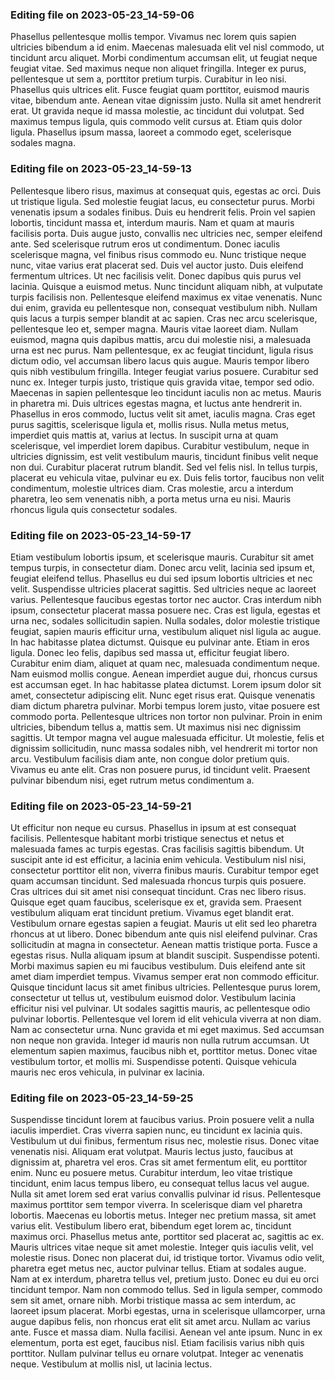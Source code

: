 

### Editing file on 2023-05-23_14-59-06

Phasellus pellentesque mollis tempor. Vivamus nec lorem quis sapien ultricies bibendum a id enim. Maecenas malesuada elit vel nisl commodo, ut tincidunt arcu aliquet. Morbi condimentum accumsan elit, ut feugiat neque feugiat vitae. Sed maximus neque non aliquet fringilla. Integer ex purus, pellentesque ut sem a, porttitor pretium turpis. Curabitur in leo nisi. Phasellus quis ultrices elit. Fusce feugiat quam porttitor, euismod mauris vitae, bibendum ante. Aenean vitae dignissim justo. Nulla sit amet hendrerit erat. Ut gravida neque id massa molestie, ac tincidunt dui volutpat. Sed maximus tempus ligula, quis commodo velit cursus at. Etiam quis dolor ligula. Phasellus ipsum massa, laoreet a commodo eget, scelerisque sodales magna.




### Editing file on 2023-05-23_14-59-13

Pellentesque libero risus, maximus at consequat quis, egestas ac orci. Duis ut tristique ligula. Sed molestie feugiat lacus, eu consectetur purus. Morbi venenatis ipsum a sodales finibus. Duis eu hendrerit felis. Proin vel sapien lobortis, tincidunt massa et, interdum mauris. Nam et quam at mauris facilisis porta. Duis augue justo, convallis nec ultricies nec, semper eleifend ante. Sed scelerisque rutrum eros ut condimentum. Donec iaculis scelerisque magna, vel finibus risus commodo eu. Nunc tristique neque nunc, vitae varius erat placerat sed. Duis vel auctor justo. Duis eleifend fermentum ultrices.
Ut nec facilisis velit. Donec dapibus quis purus vel lacinia. Quisque a euismod metus. Nunc tincidunt aliquam nibh, at vulputate turpis facilisis non. Pellentesque eleifend maximus ex vitae venenatis. Nunc dui enim, gravida eu pellentesque non, consequat vestibulum nibh. Nullam quis lacus a turpis semper blandit at ac sapien. Cras nec arcu scelerisque, pellentesque leo et, semper magna. Mauris vitae laoreet diam. Nullam euismod, magna quis dapibus mattis, arcu dui molestie nisi, a malesuada urna est nec purus. Nam pellentesque, ex ac feugiat tincidunt, ligula risus dictum odio, vel accumsan libero lacus quis augue. Mauris tempor libero quis nibh vestibulum fringilla. Integer feugiat varius posuere.
Curabitur sed nunc ex. Integer turpis justo, tristique quis gravida vitae, tempor sed odio. Maecenas in sapien pellentesque leo tincidunt iaculis non ac metus. Mauris in pharetra mi. Duis ultrices egestas magna, et luctus ante hendrerit in. Phasellus in eros commodo, luctus velit sit amet, iaculis magna. Cras eget purus sagittis, scelerisque ligula et, mollis risus. Nulla metus metus, imperdiet quis mattis at, varius at lectus. In suscipit urna at quam scelerisque, vel imperdiet lorem dapibus. Curabitur vestibulum, neque in ultricies dignissim, est velit vestibulum mauris, tincidunt finibus velit neque non dui. Curabitur placerat rutrum blandit. Sed vel felis nisl. In tellus turpis, placerat eu vehicula vitae, pulvinar eu ex. Duis felis tortor, faucibus non velit condimentum, molestie ultrices diam. Cras molestie, arcu a interdum pharetra, leo sem venenatis nibh, a porta metus urna eu nisi. Mauris rhoncus ligula quis consectetur sodales.




### Editing file on 2023-05-23_14-59-17

Etiam vestibulum lobortis ipsum, et scelerisque mauris. Curabitur sit amet tempus turpis, in consectetur diam. Donec arcu velit, lacinia sed ipsum et, feugiat eleifend tellus. Phasellus eu dui sed ipsum lobortis ultricies et nec velit. Suspendisse ultricies placerat sagittis. Sed ultricies neque ac laoreet varius. Pellentesque faucibus egestas tortor nec auctor. Cras interdum nibh ipsum, consectetur placerat massa posuere nec. Cras est ligula, egestas et urna nec, sodales sollicitudin sapien. Nulla sodales, dolor molestie tristique feugiat, sapien mauris efficitur urna, vestibulum aliquet nisl ligula ac augue. In hac habitasse platea dictumst.
Quisque eu pulvinar ante. Etiam in eros ligula. Donec leo felis, dapibus sed massa ut, efficitur feugiat libero. Curabitur enim diam, aliquet at quam nec, malesuada condimentum neque. Nam euismod mollis congue. Aenean imperdiet augue dui, rhoncus cursus est accumsan eget. In hac habitasse platea dictumst. Lorem ipsum dolor sit amet, consectetur adipiscing elit. Nunc eget risus erat. Quisque venenatis diam dictum pharetra pulvinar. Morbi tempus lorem justo, vitae posuere est commodo porta.
Pellentesque ultrices non tortor non pulvinar. Proin in enim ultricies, bibendum tellus a, mattis sem. Ut maximus nisi nec dignissim sagittis. Ut tempor magna vel augue malesuada efficitur. Ut molestie, felis et dignissim sollicitudin, nunc massa sodales nibh, vel hendrerit mi tortor non arcu. Vestibulum facilisis diam ante, non congue dolor pretium quis. Vivamus eu ante elit. Cras non posuere purus, id tincidunt velit. Praesent pulvinar bibendum nisi, eget rutrum metus condimentum a.




### Editing file on 2023-05-23_14-59-21

Ut efficitur non neque eu cursus. Phasellus in ipsum at est consequat facilisis. Pellentesque habitant morbi tristique senectus et netus et malesuada fames ac turpis egestas. Cras facilisis sagittis bibendum. Ut suscipit ante id est efficitur, a lacinia enim vehicula. Vestibulum nisl nisi, consectetur porttitor elit non, viverra finibus mauris. Curabitur tempor eget quam accumsan tincidunt. Sed malesuada rhoncus turpis quis posuere. Cras ultrices dui sit amet nisi consequat tincidunt. Cras nec libero risus. Quisque eget quam faucibus, scelerisque ex et, gravida sem. Praesent vestibulum aliquam erat tincidunt pretium.
Vivamus eget blandit erat. Vestibulum ornare egestas sapien a feugiat. Mauris ut elit sed leo pharetra rhoncus at ut libero. Donec bibendum ante quis nisl eleifend pulvinar. Cras sollicitudin at magna in consectetur. Aenean mattis tristique porta. Fusce a egestas risus. Nulla aliquam ipsum at blandit suscipit. Suspendisse potenti. Morbi maximus sapien eu mi faucibus vestibulum. Duis eleifend ante sit amet diam imperdiet tempus. Vivamus semper erat non commodo efficitur. Quisque tincidunt lacus sit amet finibus ultricies. Pellentesque purus lorem, consectetur ut tellus ut, vestibulum euismod dolor.
Vestibulum lacinia efficitur nisi vel pulvinar. Ut sodales sagittis mauris, ac pellentesque odio pulvinar lobortis. Pellentesque vel lorem id elit vehicula viverra at non diam. Nam ac consectetur urna. Nunc gravida et mi eget maximus. Sed accumsan non neque non gravida. Integer id mauris non nulla rutrum accumsan. Ut elementum sapien maximus, faucibus nibh et, porttitor metus. Donec vitae vestibulum tortor, et mollis mi. Suspendisse potenti. Quisque vehicula mauris nec eros vehicula, in pulvinar ex lacinia.




### Editing file on 2023-05-23_14-59-25

Suspendisse tincidunt lorem at faucibus varius. Proin posuere velit a nulla iaculis imperdiet. Cras viverra sapien nunc, eu tincidunt ex lacinia quis. Vestibulum ut dui finibus, fermentum risus nec, molestie risus. Donec vitae venenatis nisi. Aliquam erat volutpat. Mauris lectus justo, faucibus at dignissim at, pharetra vel eros.
Cras sit amet fermentum elit, eu porttitor enim. Nunc eu posuere metus. Curabitur interdum, leo vitae tristique tincidunt, enim lacus tempus libero, eu consequat tellus lacus vel augue. Nulla sit amet lorem sed erat varius convallis pulvinar id risus. Pellentesque maximus porttitor sem tempor viverra. In scelerisque diam vel pharetra lobortis. Maecenas eu lobortis metus. Integer nec pretium massa, sit amet varius elit. Vestibulum libero erat, bibendum eget lorem ac, tincidunt maximus orci. Phasellus metus ante, porttitor sed placerat ac, sagittis ac ex. Mauris ultrices vitae neque sit amet molestie. Integer quis iaculis velit, vel molestie risus. Donec non placerat dui, id tristique tortor. Vivamus odio velit, pharetra eget metus nec, auctor pulvinar tellus.
Etiam at sodales augue. Nam at ex interdum, pharetra tellus vel, pretium justo. Donec eu dui eu orci tincidunt tempor. Nam non commodo tellus. Sed in ligula semper, commodo sem sit amet, ornare nibh. Morbi tristique massa ac sem interdum, ac laoreet ipsum placerat. Morbi egestas, urna in scelerisque ullamcorper, urna augue dapibus felis, non rhoncus erat elit sit amet arcu. Nullam ac varius ante.
Fusce et massa diam. Nulla facilisi. Aenean vel ante ipsum. Nunc in ex elementum, porta est eget, faucibus nisl. Etiam facilisis varius nibh quis porttitor. Nullam pulvinar tellus eu ornare volutpat. Integer ac venenatis neque. Vestibulum at mollis nisl, ut lacinia lectus.


